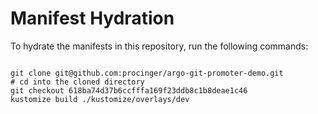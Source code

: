 
# Manifest Hydration

To hydrate the manifests in this repository, run the following commands:

```shell

git clone git@github.com:procinger/argo-git-promoter-demo.git
# cd into the cloned directory
git checkout 618ba74d37b6ccfffa169f23ddb8c1b8deae1c46
kustomize build ./kustomize/overlays/dev
```